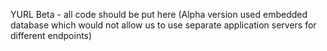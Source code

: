YURL Beta - all code should be put here
(Alpha version used embedded database which would not allow us to use separate application servers for different endpoints)
